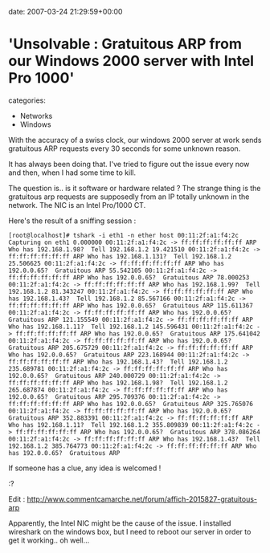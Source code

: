 


date: 2007-03-24 21:29:59+00:00


# 'Unsolvable : Gratuitous ARP from our Windows 2000 server with Intel Pro 1000'

categories:
- Networks
- Windows


With the accuracy of a swiss clock, our windows 2000 server at work sends gratuitous ARP requests every 30 seconds for some unknown reason.

It has always been doing that. I've tried to figure out the issue every now and then, when I had some time to kill.

The question is.. is it software or hardware related ?
The strange thing is the gratuitous arp requests are supposedly from an IP totally unknown in the network.
The NIC is an Intel Pro/1000 CT.

Here's the result of a sniffing session : 



`[root@localhost]# tshark -i eth1 -n ether host 00:11:2f:a1:f4:2c    
Capturing on eth1
  0.000000 00:11:2f:a1:f4:2c -> ff:ff:ff:ff:ff:ff ARP Who has 192.168.1.98?  Tell 192.168.1.2
 19.421510 00:11:2f:a1:f4:2c -> ff:ff:ff:ff:ff:ff ARP Who has 192.168.1.131?  Tell 192.168.1.2
 25.506625 00:11:2f:a1:f4:2c -> ff:ff:ff:ff:ff:ff ARP Who has 192.0.0.65?  Gratuitous ARP
 55.542105 00:11:2f:a1:f4:2c -> ff:ff:ff:ff:ff:ff ARP Who has 192.0.0.65?  Gratuitous ARP
 78.000253 00:11:2f:a1:f4:2c -> ff:ff:ff:ff:ff:ff ARP Who has 192.168.1.99?  Tell 192.168.1.2
 81.343247 00:11:2f:a1:f4:2c -> ff:ff:ff:ff:ff:ff ARP Who has 192.168.1.43?  Tell 192.168.1.2
 85.567166 00:11:2f:a1:f4:2c -> ff:ff:ff:ff:ff:ff ARP Who has 192.0.0.65?  Gratuitous ARP
115.611367 00:11:2f:a1:f4:2c -> ff:ff:ff:ff:ff:ff ARP Who has 192.0.0.65?  Gratuitous ARP
121.155549 00:11:2f:a1:f4:2c -> ff:ff:ff:ff:ff:ff ARP Who has 192.168.1.11?  Tell 192.168.1.2
145.596431 00:11:2f:a1:f4:2c -> ff:ff:ff:ff:ff:ff ARP Who has 192.0.0.65?  Gratuitous ARP
175.641042 00:11:2f:a1:f4:2c -> ff:ff:ff:ff:ff:ff ARP Who has 192.0.0.65?  Gratuitous ARP
205.675729 00:11:2f:a1:f4:2c -> ff:ff:ff:ff:ff:ff ARP Who has 192.0.0.65?  Gratuitous ARP
223.168944 00:11:2f:a1:f4:2c -> ff:ff:ff:ff:ff:ff ARP Who has 192.168.1.43?  Tell 192.168.1.2
235.689781 00:11:2f:a1:f4:2c -> ff:ff:ff:ff:ff:ff ARP Who has 192.0.0.65?  Gratuitous ARP
240.000729 00:11:2f:a1:f4:2c -> ff:ff:ff:ff:ff:ff ARP Who has 192.168.1.98?  Tell 192.168.1.2
265.687874 00:11:2f:a1:f4:2c -> ff:ff:ff:ff:ff:ff ARP Who has 192.0.0.65?  Gratuitous ARP
295.709376 00:11:2f:a1:f4:2c -> ff:ff:ff:ff:ff:ff ARP Who has 192.0.0.65?  Gratuitous ARP
325.765076 00:11:2f:a1:f4:2c -> ff:ff:ff:ff:ff:ff ARP Who has 192.0.0.65?  Gratuitous ARP
352.883391 00:11:2f:a1:f4:2c -> ff:ff:ff:ff:ff:ff ARP Who has 192.168.1.11?  Tell 192.168.1.2
355.809839 00:11:2f:a1:f4:2c -> ff:ff:ff:ff:ff:ff ARP Who has 192.0.0.65?  Gratuitous ARP
378.086264 00:11:2f:a1:f4:2c -> ff:ff:ff:ff:ff:ff ARP Who has 192.168.1.43?  Tell 192.168.1.2
385.764773 00:11:2f:a1:f4:2c -> ff:ff:ff:ff:ff:ff ARP Who has 192.0.0.65?  Gratuitous ARP`

If someone has a clue, any idea is welcomed !

:?

Edit :
http://www.commentcamarche.net/forum/affich-2015827-gratuitous-arp

Apparently, the Intel NIC might be the cause of the issue.
I installed wireshark on the windows box, but I need to reboot our server in order to get it working.. oh well...
